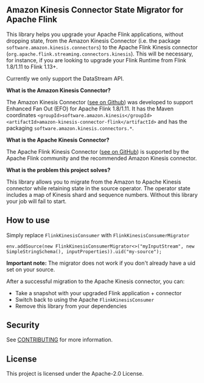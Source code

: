 ## Amazon Kinesis Connector State Migrator for Apache Flink

This library helps you upgrade your Apache Flink applications, without dropping state, 
from the Amazon Kinesis Connector (i.e. the package `software.amazon.kinesis.connectors`) to 
the Apache Flink Kinesis connector (`org.apache.flink.streaming.connectors.kinesis`). 
This will be necessary, for instance, if you are looking to upgrade your Flink Runtime from Flink 1.8/1.11 to Flink 1.13+.

Currently we only support the DataStream API.

**What is the Amazon Kinesis Connector?**

The Amazon Kinesis Connector ([see on Github](https://github.com/awslabs/amazon-kinesis-connector-flink)) was 
developed to support Enhanced Fan Out (EFO) for Apache Flink 1.8/1.11. It has the Maven coordinates
`<groupId>software.amazon.kinesis</groupId> <artifactId>amazon-kinesis-connector-flink</artifactId>` and has the packaging
`software.amazon.kinesis.connectors.*`.

**What is the Apache Kinesis Connector?**

The Apache Flink Kinesis Connector ([see on GitHub](https://github.com/apache/flink-connector-aws)) is supported by the Apache Flink community and the recommended Amazon Kinesis connector.

**What is the problem this project solves?**

This library allows you to migrate from the Amazon to Apache Kinesis connector while retaining state in the source operator. The operator state includes a map of Kinesis shard and sequence numbers. Without this library your job will fail to start.

## How to use

Simply replace `FlinkKinesisConsumer` with `FlinkKinesisConsumerMigrator`

```
env.addSource(new FlinkKinesisConsumerMigrator<>("myInputStream", new SimpleStringSchema(), inputProperties)).uid("my-source");
```

**Important note:** The migrator does not work if you don't already have a uid set on your source.

After a successful migration to the Apache Kinesis connector, you can:
- Take a snapshot with your upgraded Flink application + connector
- Switch back to using the Apache `FlinkKinesisConsumer`
- Remove this library from your dependencies

## Security

See [CONTRIBUTING](CONTRIBUTING.md#security-issue-notifications) for more information.

## License

This project is licensed under the Apache-2.0 License.

